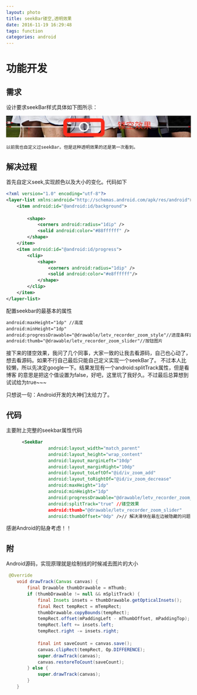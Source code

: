 ```yaml
---
layout: photo
title: seekBar镂空,透明效果
date: 2016-11-19 16:29:48
tags: function
categories: android
---
```

# 功能开发
## 需求

设计要求seekBar样式具体如下图所示：

![按钮中间透明](seek-bar-镂空效果/seek_bar_hollow_out.png)

	以前我也自定义过seekBar。但是这种透明效果的还是第一次看到。



## 解决过程
首先自定义seek,实现颜色以及大小的变化。代码如下

```xml
<?xml version="1.0" encoding="utf-8"?>
<layer-list xmlns:android="http://schemas.android.com/apk/res/android">
    <item android:id="@android:id/background">
                
        <shape>   
            <corners android:radius="1dip" />
            <solid android:color="#88ffffff" />
        </shape>
    </item>
    <item android:id="@android:id/progress">
        <clip>
            <shape>
                <corners android:radius="1dip" />
                <solid android:color="#e8ffffff"/>
            </shape>
        </clip>
    </item>
</layer-list>

```
配置seekbar的最基本的属性

```xml
android:maxHeight="1dp" //高度
android:minHeight="1dp"
android:progressDrawable="@drawable/letv_recorder_zoom_style"//进度条样式
android:thumb="@drawable/letv_recorder_zoom_slider"//按钮图片
```
接下来的镂空效果，我问了几个同事，大家一致的让我去看源码，自己也心动了，想去看源码。如果不行自己最后只能自己定义实现一个seekBar了。
	不过本人比较懒，所以先决定google一下。结果发现有一个android:splitTrack属性，但是看博客
	的意思是把这个值设置为false，好吧，这里坑了我好久。不过最后总算想到试试给为true~~~

只想说一句：Android开发的大神们太给力了。
## 代码
主要附上完整的seekbar属性代码

```xml
      <SeekBar
                android:layout_width="match_parent"
                android:layout_height="wrap_content"
                android:layout_marginLeft="10dp"
                android:layout_marginRight="10dp"
                android:layout_toLeftOf="@id/iv_zoom_add"
                android:layout_toRightOf="@id/iv_zoom_decrease"
                android:maxHeight="1dp"
                android:minHeight="1dp"
                android:progressDrawable="@drawable/letv_recorder_zoom_style"
                android:splitTrack="true" //镂空效果
                android:thumb="@drawable/letv_recorder_zoom_slider"
                android:thumbOffset="0dp" />// 解决滑块在最左边被隐藏的问题，如果值过大，也可以完全隐藏的效果
```

感谢Android的贴身考虑！！

## 附
Android源码，实现原理就是绘制线的时候减去图片的大小

```java
 @Override
    void drawTrack(Canvas canvas) {
        final Drawable thumbDrawable = mThumb;
        if (thumbDrawable != null && mSplitTrack) {
            final Insets insets = thumbDrawable.getOpticalInsets();
            final Rect tempRect = mTempRect;
            thumbDrawable.copyBounds(tempRect);
            tempRect.offset(mPaddingLeft - mThumbOffset, mPaddingTop);
            tempRect.left += insets.left;
            tempRect.right -= insets.right;

            final int saveCount = canvas.save();
            canvas.clipRect(tempRect, Op.DIFFERENCE);
            super.drawTrack(canvas);
            canvas.restoreToCount(saveCount);
        } else {
            super.drawTrack(canvas);
        }
    }
```
